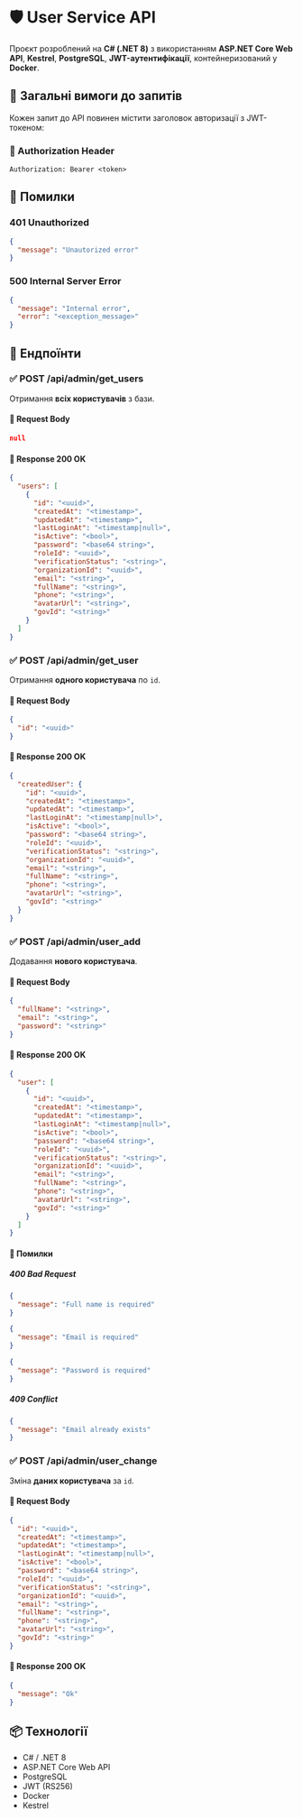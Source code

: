 # 🛡️ User Service API

Проєкт розроблений на **C# (.NET 8)** з використанням **ASP.NET Core Web API**, **Kestrel**, **PostgreSQL**, **JWT-аутентифікації**, контейнеризований у **Docker**.

## 🔐 Загальні вимоги до запитів

Кожен запит до API повинен містити заголовок авторизації з JWT-токеном:

### 🔸 Authorization Header

```http
Authorization: Bearer <token>
```

## 🔴 Помилки

### 401 Unauthorized

```json
{
  "message": "Unautorized error"
}
```

### 500 Internal Server Error

```json
{
  "message": "Internal error",
  "error": "<exception_message>"
}
```

## 📘 Ендпоїнти

### ✅ POST /api/admin/get_users

Отримання **всіх користувачів** з бази.

#### 🔹 Request Body

```json
null
```

#### 🔹 Response 200 OK

```json
{
  "users": [
    {
      "id": "<uuid>",
      "createdAt": "<timestamp>",
      "updatedAt": "<timestamp>",
      "lastLoginAt": "<timestamp|null>",
      "isActive": "<bool>",
      "password": "<base64 string>",
      "roleId": "<uuid>",
      "verificationStatus": "<string>",
      "organizationId": "<uuid>",
      "email": "<string>",
      "fullName": "<string>",
      "phone": "<string>",
      "avatarUrl": "<string>",
      "govId": "<string>"
    }
  ]
}
```

### ✅ POST /api/admin/get_user

Отримання **одного користувача** по `id`.

#### 🔹 Request Body

```json
{
  "id": "<uuid>"
}
```

#### 🔹 Response 200 OK

```json
{
  "createdUser": {
    "id": "<uuid>",
    "createdAt": "<timestamp>",
    "updatedAt": "<timestamp>",
    "lastLoginAt": "<timestamp|null>",
    "isActive": "<bool>",
    "password": "<base64 string>",
    "roleId": "<uuid>",
    "verificationStatus": "<string>",
    "organizationId": "<uuid>",
    "email": "<string>",
    "fullName": "<string>",
    "phone": "<string>",
    "avatarUrl": "<string>",
    "govId": "<string>"
  }
}
```

### ✅ POST /api/admin/user_add

Додавання **нового користувача**.

#### 🔹 Request Body

```json
{
  "fullName": "<string>",
  "email": "<string>",
  "password": "<string>"
}
```

#### 🔹 Response 200 OK

```json
{
  "user": [
    {
      "id": "<uuid>",
      "createdAt": "<timestamp>",
      "updatedAt": "<timestamp>",
      "lastLoginAt": "<timestamp|null>",
      "isActive": "<bool>",
      "password": "<base64 string>",
      "roleId": "<uuid>",
      "verificationStatus": "<string>",
      "organizationId": "<uuid>",
      "email": "<string>",
      "fullName": "<string>",
      "phone": "<string>",
      "avatarUrl": "<string>",
      "govId": "<string>"
    }
  ]
}
```

#### 🔻 Помилки

##### 400 Bad Request

```json
{
  "message": "Full name is required"
}
```

```json
{
  "message": "Email is required"
}
```

```json
{
  "message": "Password is required"
}
```

##### 409 Conflict

```json
{
  "message": "Email already exists"
}
```

### ✅ POST /api/admin/user_change

Зміна **даних користувача** за `id`.

#### 🔹 Request Body

```json
{
  "id": "<uuid>",
  "createdAt": "<timestamp>",
  "updatedAt": "<timestamp>",
  "lastLoginAt": "<timestamp|null>",
  "isActive": "<bool>",
  "password": "<base64 string>",
  "roleId": "<uuid>",
  "verificationStatus": "<string>",
  "organizationId": "<uuid>",
  "email": "<string>",
  "fullName": "<string>",
  "phone": "<string>",
  "avatarUrl": "<string>",
  "govId": "<string>"
}
```

#### 🔹 Response 200 OK

```json
{
  "message": "Ok"
}
```

## 📦 Технології

- C# / .NET 8
- ASP.NET Core Web API
- PostgreSQL
- JWT (RS256)
- Docker
- Kestrel